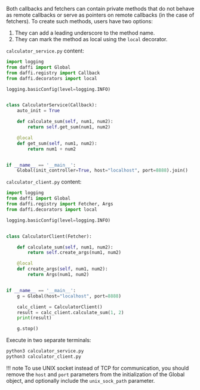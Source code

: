 Both callbacks and fetchers can contain private methods that do not behave as remote callbacks
or serve as pointers on remote callbacks (in the case of fetchers). To create such methods, users have two options:


1. They can add a leading underscore to the method name.
2. They can mark the method as local using the `local` decorator.


`calculator_service.py` content:
```python
import logging
from daffi import Global
from daffi.registry import Callback
from daffi.decorators import local

logging.basicConfig(level=logging.INFO)


class CalculatorService(Callback):
    auto_init = True

    def calculate_sum(self, num1, num2):
        return self.get_sum(num1, num2)

    @local
    def get_sum(self, num1, num2):
        return num1 + num2


if __name__ == '__main__':
    Global(init_controller=True, host="localhost", port=8888).join()
```

`calculator_client.py` content:
```python
import logging
from daffi import Global
from daffi.registry import Fetcher, Args
from daffi.decorators import local

logging.basicConfig(level=logging.INFO)


class CalculatorClient(Fetcher):

    def calculate_sum(self, num1, num2):
        return self.create_args(num1, num2)

    @local
    def create_args(self, num1, num2):
        return Args(num1, num2)


if __name__ == '__main__':
    g = Global(host="localhost", port=8888)

    calc_client = CalculatorClient()
    result = calc_client.calculate_sum(1, 2)
    print(result)

    g.stop()
```

Execute in two separate terminals:
```bash
python3 calculator_service.py
python3 calculator_client.py
```

!!! note 
    To use UNIX socket instead of TCP for communication, you should remove the `host` and `port` parameters from 
    the initialization of the Global object, and optionally include the `unix_sock_path` parameter.
    
